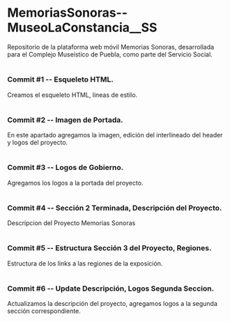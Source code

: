 # MemoriasSonoras--MuseoLaConstancia__SS
Repositorio de la plataforma web móvil Memorias Sonoras, desarrollada para el Complejo Museístico de Puebla, como parte del Servicio Social.
#
### Commit #1 -- Esqueleto HTML.

Creamos el esqueleto HTML, lineas de estilo.

#
### Commit #2 -- Imagen de Portada.

En este apartado agregamos la imagen, edición del interlineado del header y logos del proyecto.

#
### Commit #3 -- Logos de Gobierno.
Agregamos los logos a la portada del proyecto.

#
### Commit #4 -- Sección 2 Terminada, Descripción del Proyecto.
Descripcion del Proyecto Memorias Sonoras

#
### Commit #5 -- Estructura Sección 3 del Proyecto, Regiones.
Estructura de los links a las regiones de la exposición.

#
### Commit #6 -- Update Descripción, Logos Segunda Seccion.
Actualizamos la descripción del proyecto, agregamos logos a la segunda sección
correspondiente.